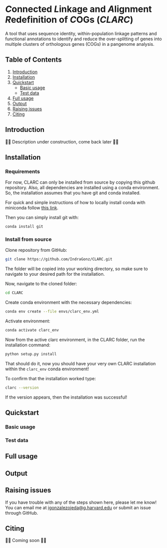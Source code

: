 # *C*onnected *L*inkage and *A*lignment *R*edefinition of *C*OGs (*CLARC*)

A tool that uses sequence identity, within-population linkage patterns and functional annotations to identify and reduce the over-splitting of genes into multiple clusters of orthologous genes (COGs) in a pangenome analysis. 

## Table of Contents
1. [Introduction](#introduction)
2. [Installation](#installation)
3. [Quickstart](#quickstart)
   - [Basic usage](#basic-usage)
   - [Test data](#test-data)
5. [Full usage](#full-usage)
6. [Output](#output)
7. [Raising issues](#raising-issues)
8. [Citing](#citing)

## Introduction

🚧🚧 Description under construction, come back later 🚧🚧

## Installation

### Requirements

For now, CLARC can only be installed from source by copying this github repository. Also, all dependencies are installed using a conda environment. So, the installation assumes that you have git and conda installed. 

For quick and simple instructions of how to locally install conda with miniconda follow [this link](https://docs.anaconda.com/free/miniconda/#quick-command-line-install). 

Then you can simply install git with:

```bash
conda install git
```

### Install from source

Clone repository from GitHub:

```bash
git clone https://github.com/IndraGonz/CLARC.git
```

The folder will be copied into your working directory, so make sure to navigate to your desired path for the installation.

Now, navigate to the cloned folder:

```bash
cd CLARC
```

Create conda environment with the necessary dependencies:

```bash
conda env create --file envs/clarc_env.yml
```

Activate environment:

```bash
conda activate clarc_env
```

Now from the active clarc environment, in the CLARC folder, run the installation command:

```bash
python setup.py install
```

That should do it, now you should have your very own CLARC installation within the ```clarc_env``` conda environment!

To confirm that the installation worked type:

```bash
clarc --version
```

If the version appears, then the installation was successful!

## Quickstart

### Basic usage

### Test data

## Full usage

## Output

## Raising issues

If you have trouble with any of the steps shown here, please let me know! You can email me at igonzalezojeda@g.harvard.edu or submit an issue through GitHub.

## Citing

🚧🚧 Coming soon 🚧🚧


